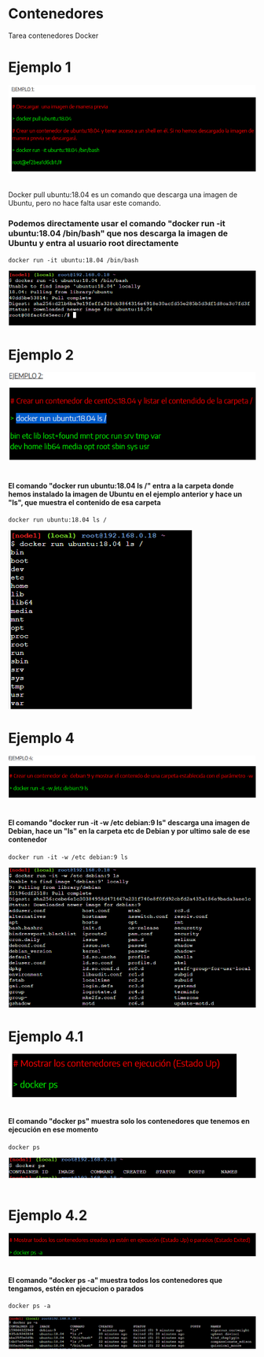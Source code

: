 # Contenedores
Tarea contenedores Docker


# Ejemplo 1
  ![ejemplo1](https://github.com/hectorherediavidal/Contenedores/blob/main/img/ejemplo%201.PNG "")
  <br>
  <br>
  
   Docker pull ubuntu:18.04 es un comando que descarga una imagen de Ubuntu, pero no hace falta usar este comando.
   ### Podemos directamente usar el comando "docker run -it ubuntu:18.04 /bin/bash" que nos descarga la imagen de Ubuntu y entra al usuario root directamente
    docker run -it ubuntu:18.04 /bin/bash
   ![ejemplo1](https://github.com/hectorherediavidal/Contenedores/blob/main/img/1.PNG "")
   
   
 # Ejemplo 2
  ![ejemplo2](https://github.com/hectorherediavidal/Contenedores/blob/main/img/ejemplo%202.PNG "")
  <br>
  <br>
  
   #### El comando "docker run ubuntu:18.04 ls /" entra a la carpeta donde hemos instalado la imagen de Ubuntu en el ejemplo anterior y hace un "ls", que muestra el contenido de esa carpeta
    docker run ubuntu:18.04 ls /
   ![ejemplo2](https://github.com/hectorherediavidal/Contenedores/blob/main/img/2.PNG "")
   
   
   
  # Ejemplo 4
  ![ejemplo4](https://github.com/hectorherediavidal/Contenedores/blob/main/img/ejemplo%204.PNG "")
  <br>
  <br>
  
   #### El comando "docker run -it -w /etc debian:9 ls" descarga una imagen de Debian, hace un "ls" en la carpeta etc de Debian y por ultimo sale de ese contenedor
    docker run -it -w /etc debian:9 ls
   ![ejemplo4](https://github.com/hectorherediavidal/Contenedores/blob/main/img/4.PNG "")
   
   
   
   # Ejemplo 4.1
  ![ejemplo5](https://github.com/hectorherediavidal/Contenedores/blob/main/img/ejemplo%205.PNG "")
  <br>
  <br>
  
   #### El comando "docker ps" muestra solo los contenedores que tenemos en ejecución en ese momento
    docker ps
   ![ejemplo5](https://github.com/hectorherediavidal/Contenedores/blob/main/img/5.PNG "")
   <br>
   <br>
   
   
   
   # Ejemplo 4.2
  ![ejemplo6](https://github.com/hectorherediavidal/Contenedores/blob/main/img/ejemplo%206.PNG "")
  <br>
  <br>
  
   #### El comando "docker ps -a" muestra todos los contenedores que tengamos, estén en ejecucion o parados
    docker ps -a
   ![ejemplo6](https://github.com/hectorherediavidal/Contenedores/blob/main/img/6.PNG "")
   <br>
   <br>
   
   
   
   
   
   
